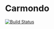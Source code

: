# Carmondo

[![Build Status](https://travis-ci.org/GertMadsen/Carmondo.svg?branch=master)](https://travis-ci.org/GertMadsen/Carmondo)

